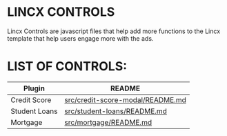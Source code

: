 # LINCX CONTROLS


Lincx Controls are javascript files that help add more functions to the Lincx template that help users engage more with the ads.

# LIST OF CONTROLS:

| Plugin | README |
| ------ | ------ |
| Credit Score | [src/credit-score-modal/README.md](./src/credit-score-modal/README.md) |
| Student Loans | [src/student-loans/README.md](./src/student-loans/README.md) |
| Mortgage | [src/mortgage/README.md](./src/mortgage/README.md) |